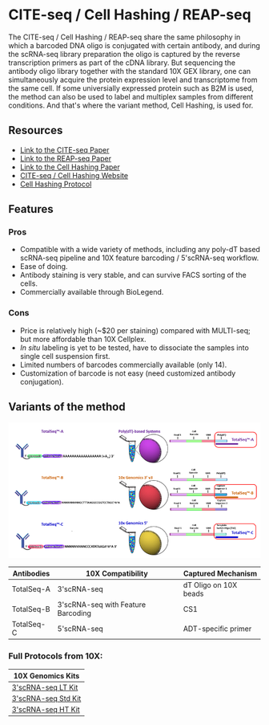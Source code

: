# CITE-seq / Cell Hashing / REAP-seq

The CITE-seq / Cell Hashing / REAP-seq share the same philosophy in which a barcoded DNA oligo is conjugated with certain antibody, and during the scRNA-seq library preparation the oligo is captured by the reverse transcription primers as part of the cDNA library. But sequencing the antibody oligo library together with the standard 10X GEX library, one can simultaneously acquire the protein expression level and transcriptome from the same cell. If some universially expressed protein such as B2M is used, the method can also be used to label and multiplex samples from different conditions. And that's where the variant method, Cell Hashing, is used for.

## Resources

- [Link to the CITE-seq Paper](https://www.nature.com/articles/nmeth.4380)
- [Link to the REAP-seq Paper](https://www.nature.com/articles/nbt.3973)
- [Link to the Cell Hashing Paper](https://genomebiology.biomedcentral.com/articles/10.1186/s13059-018-1603-1)
- [CITE-seq / Cell Hashing Website](https://cite-seq.com/cell-hashing/)
- [Cell Hashing Protocol](https://citeseq.files.wordpress.com/2019/02/cell_hashing_protocol_190213.pdf)

## Features

### Pros

- Compatible with a wide variety of methods, including any poly-dT based scRNA-seq pipeline and 10X feature barcoding / 5'scRNA-seq workflow.
- Ease of doing.
- Antibody staining is very stable, and can survive FACS sorting of the cells.
- Commercially available through BioLegend.

### Cons

- Price is relatively high (~$20 per staining) compared with MULTI-seq; but more affordable than 10X Cellplex.
- *In situ* labeling is yet to be tested, have to dissociate the samples into single cell suspension first.
- Limited numbers of barcodes commercially available (only 14).
- Customization of barcode is not easy (need customized antibody conjugation).

## Variants of the method

![Overview](/assets/img/compatibility_figure_v1_totalseq.png)

| Antibodies | 10X Compatibility | Captured Mechanism |
| ---------- | ----------------- | ------------------ |
| TotalSeq-A | 3'scRNA-seq | dT Oligo on 10X beads |
| TotalSeq-B | 3'scRNA-seq with Feature Barcoding | CS1 |
| TotalSeq-C | 5'scRNA-seq | ADT-specific primer |

### Full Protocols from 10X:

| 10X Genomics Kits |
| ---- |
| [3'scRNA-seq LT Kit](https://assets.ctfassets.net/an68im79xiti/76TBxTG4NxQu2s55L9Cksd/d219ee543edc8f38e74efca953679d9e/CG000400_ChromiumNextGEMSingleCell3-_LT_v3.1_CellSurfaceProtein_RevB_.pdf) |
| [3'scRNA-seq Std Kit](https://assets.ctfassets.net/an68im79xiti/5h2ArMSJZe0MFp4f23gJ1u/f36654916159ae8e9fe778ebf2cb8b67/CG000317_ChromiumNextGEMSingleCell3-v3.1_CellSurfaceProtein_RevC.pdf) |
| [3'scRNA-seq HT Kit](https://downloads.ctfassets.net/an68im79xiti/2hXIgppU1g3un03JYsMMBp/009035394d1027e51e9b5d471c6bee7e/CG000417_Chromium_NextGEM_SingleCell3-_HT_v3.1_GeneExp_CellSurfProt_RevA.pdf) |
